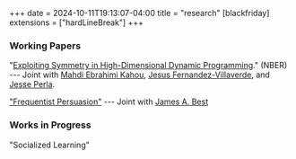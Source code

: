 +++
date = 2024-10-11T19:13:07-04:00
title = "research"
[blackfriday]
  extensions = ["hardLineBreak"]
+++

### Working Papers 

"[Exploiting Symmetry in High-Dimensional Dynamic Programming](https://www.nber.org/papers/w28981)." (NBER) --- Joint with [Mahdi Ebrahimi Kahou](https://sites.google.com/site/mahdiebrahimikahou/), [Jesus Fernandez-Villaverde](https://www.sas.upenn.edu/~jesusfv/), and [Jesse Perla](https://www.jesseperla.com/). 

["Frequentist Persuasion"](https://www.dropbox.com/scl/fi/wquhej4w788vmlnjt2uq7/FrequentistPersuasion.pdf?rlkey=bh6ancz8hcgciwn2cb6i007e7&dl=0) --- Joint with [James A. Best](https://sites.google.com/site/jamesalaricbest/)

### Works in Progress

"Socialized Learning"